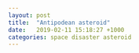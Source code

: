 ```yaml
---
layout: post
title:  "Antipodean asteroid"
date:   2019-02-11 15:18:27 +1000
categories: space disaster asteroid
---
```

